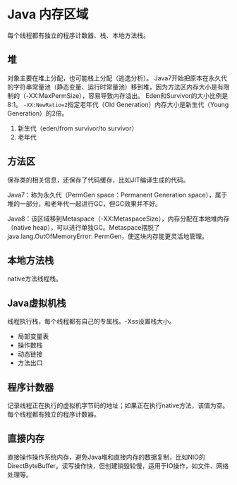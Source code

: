 # Java 内存区域

每个线程都有独立的程序计数器、栈、本地方法栈。

## 堆

对象主要在堆上分配，也可能栈上分配（逃逸分析）。
Java7开始把原本在永久代的字符串常量池（静态变量、运行时常量池）移到堆，因为方法区内存大小是有限制的（-XX:MaxPermSize），容易导致内存溢出。
Eden和Survivor的大小比例是8:1。
`-XX:NewRatio=2`指定老年代（Old Generation）内存大小是新生代（Young Generation）的2倍。

1. 新生代（eden/from survivor/to survivor）
2. 老年代

## 方法区

保存类的相关信息，还保存了代码缓存，比如JIT编译生成的代码。

Java7：称为永久代（PermGen space：Permanent Generation space），属于堆的一部分，和老年代一起进行GC，但GC效果并不好。

Java8：该区域移到Metaspace（-XX:MetaspaceSize），内存分配在本地堆内存（native heap），可以进行单独GC。Metaspace摆脱了java.lang.OutOfMemoryError: PermGen，使这块内存能更灵活地管理。

## 本地方法栈

native方法线程栈。

## Java虚拟机栈

线程执行栈，每个线程都有自己的专属栈。-Xss设置栈大小。

- 局部变量表
- 操作数栈
- 动态链接
- 方法出口

## 程序计数器

记录线程正在执行的虚拟机字节码的地址；如果正在执行native方法，该值为空。每个线程都有独立的程序计数器。

## 直接内存

直接操作操作系统内存，避免Java堆和直接内存的数据复制，比如NIO的DirectByteBuffer。读写操作快，但创建销毁较慢，适用于IO操作，如文件、网络处理等。